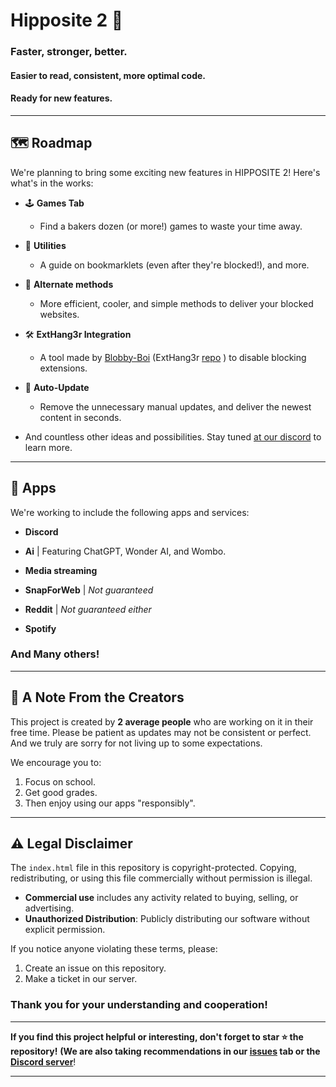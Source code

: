 
# Hipposite 2 🦛

### Faster, stronger, better.
#### Easier to read, consistent, more optimal code.
#### Ready for new features.

---
## 🗺️ Roadmap
We're planning to bring some exciting new features in HIPPOSITE 2! Here's what's in the works:  

- 🕹️ **Games Tab**  
  - Find a bakers dozen (or more!) games to waste your time away.

- 📂 **Utilities**  
  - A guide on bookmarklets (even after they're blocked!), and more.

- 🚪 **Alternate methods**  
  - More efficient, cooler, and simple methods to deliver your blocked websites.

- 🛠️ **ExtHang3r Integration**  
  - A tool made by [Blobby-Boi](https://github.com/Blobby-Boi)   (ExtHang3r [repo](https://github.com/blobby_boy)  ) to disable blocking extensions.

- 🔄 **Auto-Update**  
  - Remove the unnecessary manual updates, and deliver the newest content in seconds.

- And countless other ideas and possibilities. Stay tuned [at our discord](https://discord.com/channels/1282151040183046237/1301178045142667305) to learn more.

---

## 📱 Apps  
We're working to include the following apps and services:  

- **Discord**

-  **Ai** | Featuring ChatGPT, Wonder AI, and Wombo.  

- **Media streaming**

- **SnapForWeb** | *Not guaranteed*  

- **Reddit** | *Not guaranteed either*

- **Spotify**  

### And Many others!

---

## 🙏 A Note From the Creators  
This project is created by **2 average people** who are working on it in their free time. Please be patient as updates may not be consistent or perfect. 
And we truly are sorry for not living up to some expectations.

We encourage you to:  
1. Focus on school.  
2. Get good grades.  
3. Then enjoy using our apps "responsibly".  

---

## ⚠️ Legal Disclaimer  
The `index.html` file in this repository is copyright-protected. Copying, redistributing, or using this file commercially without permission is illegal.  

- **Commercial use** includes any activity related to buying, selling, or advertising.
- **Unauthorized Distribution**: Publicly distributing our software without explicit permission.

If you notice anyone violating these terms, please:  
1. Create an issue on this repository.  
2. Make a ticket in our server.  

### Thank you for your understanding and cooperation!  

---

**If you find this project helpful or interesting, don't forget to star ⭐ the repository!** 
**(We are also taking recommendations in our [issues](https://github.com/philchhalmers8/Hipposite/issues/new?template=Blank+issue) tab or the [Discord server](https://discord.gg/jVC3NPfVkn)**!

---  

